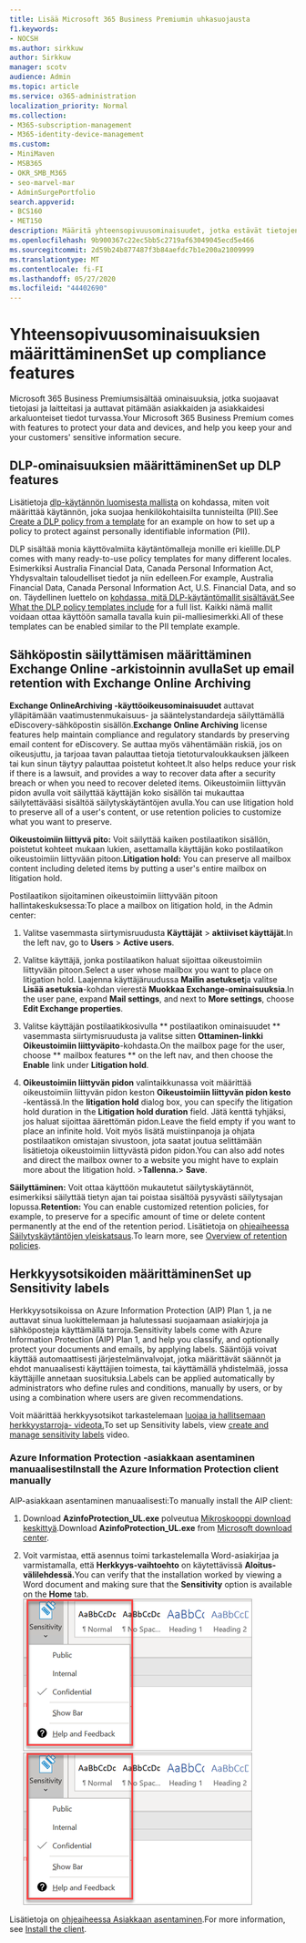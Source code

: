 ```yaml
---
title: Lisää Microsoft 365 Business Premiumin uhkasuojausta
f1.keywords:
- NOCSH
ms.author: sirkkuw
author: Sirkkuw
manager: scotv
audience: Admin
ms.topic: article
ms.service: o365-administration
localization_priority: Normal
ms.collection:
- M365-subscription-management
- M365-identity-device-management
ms.custom:
- MiniMaven
- MSB365
- OKR_SMB_M365
- seo-marvel-mar
- AdminSurgePortfolio
search.appverid:
- BCS160
- MET150
description: Määritä yhteensopivuusominaisuudet, jotka estävät tietojen häviämisen ja auttavat pitämään asiakkaiden ja asiakkaidesi arkaluonteiset tiedot turvassa.
ms.openlocfilehash: 9b900367c22ec5bb5c2719af63049045ecd5e466
ms.sourcegitcommit: 2d59b24b877487f3b84aefdc7b1e200a21009999
ms.translationtype: MT
ms.contentlocale: fi-FI
ms.lasthandoff: 05/27/2020
ms.locfileid: "44402690"
---
```

# <a name="set-up-compliance-features"></a><span data-ttu-id="5c04c-103">Yhteensopivuusominaisuuksien määrittäminen</span><span class="sxs-lookup"><span data-stu-id="5c04c-103">Set up compliance features</span></span>

<span data-ttu-id="5c04c-104">Microsoft 365 Business Premiumsisältää ominaisuuksia, jotka suojaavat tietojasi ja laitteitasi ja auttavat pitämään asiakkaiden ja asiakkaidesi arkaluonteiset tiedot turvassa.</span><span class="sxs-lookup"><span data-stu-id="5c04c-104">Your Microsoft 365 Business Premium comes with features to protect your data and devices, and help you keep your and your customers' sensitive information secure.</span></span>

## <a name="set-up-dlp-features"></a><span data-ttu-id="5c04c-105">DLP-ominaisuuksien määrittäminen</span><span class="sxs-lookup"><span data-stu-id="5c04c-105">Set up DLP features</span></span>

<span data-ttu-id="5c04c-106">Lisätietoja [dlp-käytännön luomisesta mallista](https://docs.microsoft.com/microsoft-365/compliance/create-a-dlp-policy-from-a-template) on kohdassa, miten voit määrittää käytännön, joka suojaa henkilökohtaisilta tunnisteilta (PII).</span><span class="sxs-lookup"><span data-stu-id="5c04c-106">See [Create a DLP policy from a template](https://docs.microsoft.com/microsoft-365/compliance/create-a-dlp-policy-from-a-template) for an example on how to set up a policy to protect against personally identifiable information (PII).</span></span> 
  
<span data-ttu-id="5c04c-107">DLP sisältää monia käyttövalmiita käytäntömalleja monille eri kielille.</span><span class="sxs-lookup"><span data-stu-id="5c04c-107">DLP comes with many ready-to-use policy templates for many different locales.</span></span> <span data-ttu-id="5c04c-108">Esimerkiksi Australia Financial Data, Canada Personal Information Act, Yhdysvaltain taloudelliset tiedot ja niin edelleen.</span><span class="sxs-lookup"><span data-stu-id="5c04c-108">For example, Australia Financial Data, Canada Personal Information Act, U.S. Financial Data, and so on.</span></span> <span data-ttu-id="5c04c-109">Täydellinen luettelo on [kohdassa, mitä DLP-käytäntömallit sisältävät.](https://docs.microsoft.com/microsoft-365/compliance/what-the-dlp-policy-templates-include)</span><span class="sxs-lookup"><span data-stu-id="5c04c-109">See [What the DLP policy templates include](https://docs.microsoft.com/microsoft-365/compliance/what-the-dlp-policy-templates-include) for a full list.</span></span> <span data-ttu-id="5c04c-110">Kaikki nämä mallit voidaan ottaa käyttöön samalla tavalla kuin pii-malliesimerkki.</span><span class="sxs-lookup"><span data-stu-id="5c04c-110">All of these templates can be enabled similar to the PII template example.</span></span> 
  
## <a name="set-up-email-retention-with-exchange-online-archiving"></a><span data-ttu-id="5c04c-111">Sähköpostin säilyttämisen määrittäminen Exchange Online -arkistoinnin avulla</span><span class="sxs-lookup"><span data-stu-id="5c04c-111">Set up email retention with Exchange Online Archiving</span></span>

 <span data-ttu-id="5c04c-112">**Exchange OnlineArchiving -käyttöoikeusominaisuudet** auttavat ylläpitämään vaatimustenmukaisuus- ja sääntelystandardeja säilyttämällä eDiscovery-sähköpostin sisällön.</span><span class="sxs-lookup"><span data-stu-id="5c04c-112">**Exchange Online Archiving** license features help maintain compliance and regulatory standards by preserving email content for eDiscovery.</span></span> <span data-ttu-id="5c04c-113">Se auttaa myös vähentämään riskiä, jos on oikeusjuttu, ja tarjoaa tavan palauttaa tietoja tietoturvaloukkauksen jälkeen tai kun sinun täytyy palauttaa poistetut kohteet.</span><span class="sxs-lookup"><span data-stu-id="5c04c-113">It also helps reduce your risk if there is a lawsuit, and provides a way to recover data after a security breach or when you need to recover deleted items.</span></span> <span data-ttu-id="5c04c-114">Oikeustoimiin liittyvän pidon avulla voit säilyttää käyttäjän koko sisällön tai mukauttaa säilytettävääsi sisältöä säilytyskäytäntöjen avulla.</span><span class="sxs-lookup"><span data-stu-id="5c04c-114">You can use litigation hold to preserve all of a user's content, or use retention policies to customize what you want to preserve.</span></span>
  
<span data-ttu-id="5c04c-115">**Oikeustoimiin liittyvä pito:** Voit säilyttää kaiken postilaatikon sisällön, poistetut kohteet mukaan lukien, asettamalla käyttäjän koko postilaatikon oikeustoimiin liittyvään pitoon.</span><span class="sxs-lookup"><span data-stu-id="5c04c-115">**Litigation hold:** You can preserve all mailbox content including deleted items by putting a user's entire mailbox on litigation hold.</span></span> 
    
<span data-ttu-id="5c04c-116">Postilaatikon sijoitaminen oikeustoimiin liittyvään pitoon hallintakeskuksessa:</span><span class="sxs-lookup"><span data-stu-id="5c04c-116">To place a mailbox on litigation hold, in the Admin center:</span></span>
    
1. <span data-ttu-id="5c04c-117">Valitse vasemmasta siirtymisruudusta **Käyttäjät** \> **aktiiviset käyttäjät**.</span><span class="sxs-lookup"><span data-stu-id="5c04c-117">In the left nav, go to **Users** \> **Active users**.</span></span>
    
2. <span data-ttu-id="5c04c-118">Valitse käyttäjä, jonka postilaatikon haluat sijoittaa oikeustoimiin liittyvään pitoon.</span><span class="sxs-lookup"><span data-stu-id="5c04c-118">Select a user whose mailbox you want to place on litigation hold.</span></span> <span data-ttu-id="5c04c-119">Laajenna käyttäjäruudussa **Mailin asetukset**ja valitse **Lisää asetuksia**-kohdan vierestä **Muokkaa Exchange-ominaisuuksia**.</span><span class="sxs-lookup"><span data-stu-id="5c04c-119">In the user pane, expand **Mail settings**, and next to **More settings**, choose **Edit Exchange properties**.</span></span>
    
3. <span data-ttu-id="5c04c-120">Valitse käyttäjän postilaatikkosivulla \*\* postilaatikon ominaisuudet \*\* vasemmasta siirtymisruudusta ja valitse sitten **Ottaminen-linkki** **Oikeustoimiin liittyväpito**-kohdasta.</span><span class="sxs-lookup"><span data-stu-id="5c04c-120">On the mailbox page for the user, choose \*\* mailbox features \*\* on the left nav, and then choose the **Enable** link under **Litigation hold**.</span></span>
    
4. <span data-ttu-id="5c04c-121">**Oikeustoimiin liittyvän pidon** valintaikkunassa voit määrittää oikeustoimiin liittyvän pidon keston **Oikeustoimiin liittyvän pidon kesto** -kentässä.</span><span class="sxs-lookup"><span data-stu-id="5c04c-121">In the **litigation hold** dialog box, you can specify the litigation hold duration in the **Litigation hold duration** field.</span></span> <span data-ttu-id="5c04c-122">Jätä kenttä tyhjäksi, jos haluat sijoittaa äärettömän pidon.</span><span class="sxs-lookup"><span data-stu-id="5c04c-122">Leave the field empty if you want to place an infinite hold.</span></span> <span data-ttu-id="5c04c-123">Voit myös lisätä muistiinpanoja ja ohjata postilaatikon omistajan sivustoon, jota saatat joutua selittämään lisätietoja oikeustoimiin liittyvästä pidon pidon.</span><span class="sxs-lookup"><span data-stu-id="5c04c-123">You can also add notes and direct the mailbox owner to a website you might have to explain more about the litigation hold.</span></span> <span data-ttu-id="5c04c-124">\>**Tallenna.**</span><span class="sxs-lookup"><span data-stu-id="5c04c-124">\> **Save**.</span></span>
    
<span data-ttu-id="5c04c-125">**Säilyttäminen:** Voit ottaa käyttöön mukautetut säilytyskäytännöt, esimerkiksi säilyttää tietyn ajan tai poistaa sisältöä pysyvästi säilytysajan lopussa.</span><span class="sxs-lookup"><span data-stu-id="5c04c-125">**Retention:** You can enable customized retention policies, for example, to preserve for a specific amount of time or delete content permanently at the end of the retention period.</span></span> <span data-ttu-id="5c04c-126">Lisätietoja on [ohjeaiheessa Säilytyskäytäntöjen yleiskatsaus](https://docs.microsoft.com/microsoft-365/compliance/retention-policies).</span><span class="sxs-lookup"><span data-stu-id="5c04c-126">To learn more, see [Overview of retention policies](https://docs.microsoft.com/microsoft-365/compliance/retention-policies).</span></span>

## <a name="set-up-sensitivity-labels"></a><span data-ttu-id="5c04c-127">Herkkyysotsikoiden määrittäminen</span><span class="sxs-lookup"><span data-stu-id="5c04c-127">Set up Sensitivity labels</span></span>

<span data-ttu-id="5c04c-128">Herkkyysotsikoissa on Azure Information Protection (AIP) Plan 1, ja ne auttavat sinua luokittelemaan ja halutessasi suojaamaan asiakirjoja ja sähköposteja käyttämällä tarroja.</span><span class="sxs-lookup"><span data-stu-id="5c04c-128">Sensitivity labels come with Azure Information Protection (AIP) Plan 1, and help you classify, and optionally protect your documents and emails, by applying labels.</span></span> <span data-ttu-id="5c04c-129">Sääntöjä voivat käyttää automaattisesti järjestelmänvalvojat, jotka määrittävät säännöt ja ehdot manuaalisesti käyttäjien toimesta, tai käyttämällä yhdistelmää, jossa käyttäjille annetaan suosituksia.</span><span class="sxs-lookup"><span data-stu-id="5c04c-129">Labels can be applied automatically by administrators who define rules and conditions, manually by users, or by using a combination where users are given recommendations.</span></span>

<span data-ttu-id="5c04c-130">Voit määrittää herkkyysotsikot tarkastelemaan [luojaa ja hallitsemaan herkkyystarroja- videota.](https://support.office.com/article/2fb96b54-7dd2-4f0c-ac8d-170790d4b8b9)</span><span class="sxs-lookup"><span data-stu-id="5c04c-130">To set up Sensitivity labels, view [create and manage sensitivity labels](https://support.office.com/article/2fb96b54-7dd2-4f0c-ac8d-170790d4b8b9) video.</span></span>



### <a name="install-the-azure-information-protection-client-manually"></a><span data-ttu-id="5c04c-131">Azure Information Protection -asiakkaan asentaminen manuaalisesti</span><span class="sxs-lookup"><span data-stu-id="5c04c-131">Install the Azure Information Protection client manually</span></span>

<span data-ttu-id="5c04c-132">AIP-asiakkaan asentaminen manuaalisesti:</span><span class="sxs-lookup"><span data-stu-id="5c04c-132">To manually install the AIP client:</span></span>

1. <span data-ttu-id="5c04c-133">Download **AzinfoProtection_UL.exe** polveutua [Mikroskooppi download keskittyä](https://www.microsoft.com/download/details.aspx?id=53018).</span><span class="sxs-lookup"><span data-stu-id="5c04c-133">Download **AzinfoProtection_UL.exe** from [Microsoft download center](https://www.microsoft.com/download/details.aspx?id=53018).</span></span>
 
2. <span data-ttu-id="5c04c-134">Voit varmistaa, että asennus toimi tarkastelemalla Word-asiakirjaa ja varmistamalla, että **Herkkyys-vaihtoehto** on käytettävissä **Aloitus-välilehdessä.**</span><span class="sxs-lookup"><span data-stu-id="5c04c-134">You can verify that the installation worked by viewing a Word document and making sure that the **Sensitivity** option is available on the **Home** tab.</span></span>
<br/><span data-ttu-id="5c04c-135">![Word-asiakirjan Suojaus-välilehden avattava.](../media/word-sensitivity.png)</span><span class="sxs-lookup"><span data-stu-id="5c04c-135">![Protection tab drop-down in a Word document.](../media/word-sensitivity.png)</span></span>

<span data-ttu-id="5c04c-136">Lisätietoja on [ohjeaiheessa Asiakkaan asentaminen](https://docs.microsoft.com/azure/information-protection/infoprotect-tutorial-step3).</span><span class="sxs-lookup"><span data-stu-id="5c04c-136">For more information, see [Install the client](https://docs.microsoft.com/azure/information-protection/infoprotect-tutorial-step3).</span></span>
